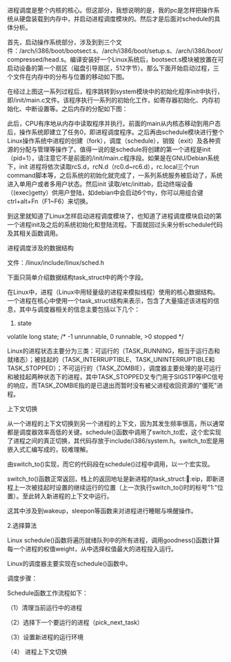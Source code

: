 进程调度是整个内核的核心。但这部分，我想说明的是，我的pc是怎样把操作系统从硬盘装载到内存中，并启动进程调度模块的。然后才是后面对schedule的具体分析。

首先，启动操作系统部分，涉及到到三个文件：/arch/i386/boot/bootsect.s、/arch/i386/boot/setup.s、/arch/i386/boot/compressed/head.s。编译安装好一个Linux系统后，bootsect.s模块被放置在可启动设备的第一个扇区（磁盘引导扇区，512字节）。那么下面开始启动过程，三个文件在内存中的分布与位置的移动如下图。

 

在经过上图这一系列过程后，程序跳转到system模块中的初始化程序init中执行，即/init/main.c文件。该程序执行一系列的初始化工作，如寄存器初始化、内存初始化、中断设置等。之后内存的分配如下图：

 

此后，CPU有序地从内存中读取程序并执行。前面的main从内核态移动到用户态后，操作系统即建立了任务0，即进程调度程序。之后再由schedule模块进行整个Linux操作系统中进程的创建（fork），调度（schedule），销毁（exit）及各种资源的分配与管理等操作了。值得一说的是schedule将创建的第一个进程是init（pid=1），请注意它不是前面的/init/main.c程序段。如果是在GNU/Debian系统下，init 进程将依次读取rcS.d，rcN.d（rc0.d~rc6.d），rc.local三个run command脚本等，之后系统的初始化就完成了，一系列系统服务被启动了，系统进入单用户或者多用户状态。然后init 读取/etc/inittab，启动终端设备（(exec)getty）供用户登陆，如debian中会启动6个tty，你可以用组合键ctrl+alt+Fn（F1~F6）来切换。

到这里就知道了Linux怎样启动进程调度模块了，也知道了进程调度模块启动的第一个进程init及之后的系统初始化和登陆流程。下面就回过头来分析schedule代码及其相关函数调用。



进程调度涉及的数据结构

文件：/linux/include/linux/sched.h

下面只简单介绍数据结构task_struct中的两个字段。

在Linux中，进程（Linux中用轻量级的进程来模拟线程）使用的核心数据结构。一个进程在核心中使用一个task_struct结构来表示，包含了大量描述该进程的信息，其中与调度器相关的信息主要包括以下几个：

1. state

volatile long state; /* -1 unrunnable, 0 runnable, >0 stopped */

Linux的进程状态主要分为三类：可运行的（TASK_RUNNING，相当于运行态和就绪态）；被挂起的（TASK_INTERRUPTIBLE、TASK_UNINTERRUPTIBLE和TASK_STOPPED）；不可运行的（TASK_ZOMBIE），调度器主要处理的是可运行和被挂起两种状态下的进程，其中TASK_STOPPED又专门用于SIGSTP等IPC信号的响应，而TASK_ZOMBIE指的是已退出而暂时没有被父进程收回资源的"僵死"进程。

上下文切换

从一个进程的上下文切换到另一个进程的上下文，因为其发生频率很高，所以通常都是调度器效率高低的关键。schedule()函数中调用了switch_to宏，这个宏实现了进程之间的真正切换，其代码存放于include/i386/system.h。switch_to宏是用嵌入式汇编写成的，较难理解。

由switch_to()实现，而它的代码段在schedule()过程中调用，以一个宏实现。

switch_to()函数正常返回，栈上的返回地址是新进程的task_struct::thread::eip，即新进程上一次被挂起时设置的继续运行的位置（上一次执行switch_to()时的标号"1:"位置）。至此转入新进程的上下文中运行。

这其中涉及到wakeup，sleepon等函数来对进程进行睡眠与唤醒操作。

2.选择算法

Linux schedule()函数将遍历就绪队列中的所有进程，调用goodness()函数计算每一个进程的权值weight，从中选择权值最大的进程投入运行。

Linux的调度器主要实现在schedule()函数中。

调度步骤：

Schedule函数工作流程如下：

（1）清理当前运行中的进程

（2）选择下一个要运行的进程（pick_next_task）

（3）设置新进程的运行环境

（4） 进程上下文切换